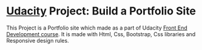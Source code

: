 # [Udacity](https://www.udacity.com) Project: Build a Portfolio Site
This Project is a Portfolio site which made as a part of Udacity [Front End Development course](https://in.udacity.com/course/front-end-web-developer-nanodegree--nd001/).
It is made with Html, Css, Bootstrap, Css libraries and Responsive design rules.
